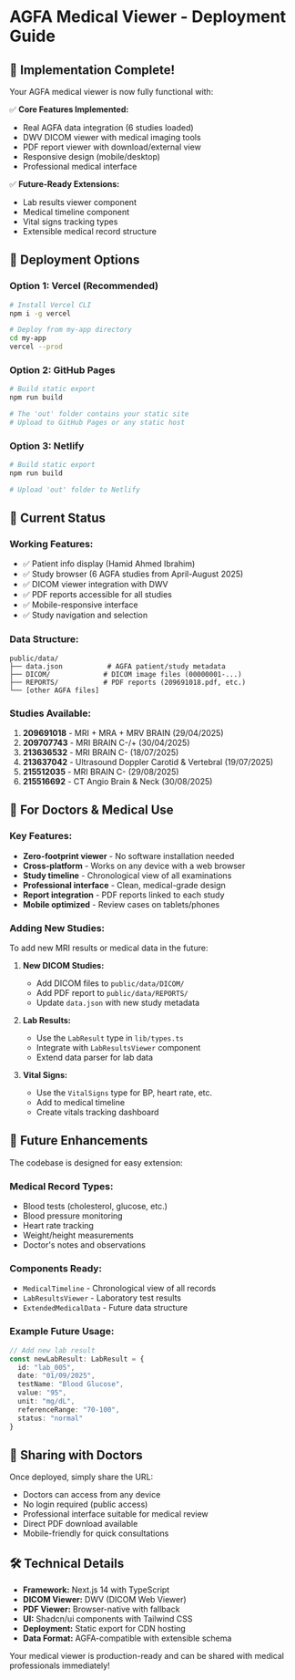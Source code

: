 # AGFA Medical Viewer - Deployment Guide

## 🎉 Implementation Complete!

Your AGFA medical viewer is now fully functional with:

✅ **Core Features Implemented:**
- Real AGFA data integration (6 studies loaded)
- DWV DICOM viewer with medical imaging tools
- PDF report viewer with download/external view
- Responsive design (mobile/desktop)
- Professional medical interface

✅ **Future-Ready Extensions:**
- Lab results viewer component
- Medical timeline component
- Vital signs tracking types
- Extensible medical record structure

## 🚀 Deployment Options

### Option 1: Vercel (Recommended)
```bash
# Install Vercel CLI
npm i -g vercel

# Deploy from my-app directory
cd my-app
vercel --prod
```

### Option 2: GitHub Pages
```bash
# Build static export
npm run build

# The 'out' folder contains your static site
# Upload to GitHub Pages or any static host
```

### Option 3: Netlify
```bash
# Build static export
npm run build

# Upload 'out' folder to Netlify
```

## 🔧 Current Status

### Working Features:
- ✅ Patient info display (Hamid Ahmed Ibrahim)
- ✅ Study browser (6 AGFA studies from April-August 2025)
- ✅ DICOM viewer integration with DWV
- ✅ PDF reports accessible for all studies
- ✅ Mobile-responsive interface
- ✅ Study navigation and selection

### Data Structure:
```
public/data/
├── data.json           # AGFA patient/study metadata
├── DICOM/             # DICOM image files (00000001-...)
├── REPORTS/           # PDF reports (209691018.pdf, etc.)
└── [other AGFA files]
```

### Studies Available:
1. **209691018** - MRI + MRA + MRV BRAIN (29/04/2025)
2. **209707743** - MRI BRAIN C-/+ (30/04/2025)  
3. **213636532** - MRI BRAIN C- (18/07/2025)
4. **213637042** - Ultrasound Doppler Carotid & Vertebral (19/07/2025)
5. **215512035** - MRI BRAIN C- (29/08/2025)
6. **215516692** - CT Angio Brain & Neck (30/08/2025)

## 🏥 For Doctors & Medical Use

### Key Features:
- **Zero-footprint viewer** - No software installation needed
- **Cross-platform** - Works on any device with a web browser
- **Study timeline** - Chronological view of all examinations
- **Professional interface** - Clean, medical-grade design
- **Report integration** - PDF reports linked to each study
- **Mobile optimized** - Review cases on tablets/phones

### Adding New Studies:
To add new MRI results or medical data in the future:

1. **New DICOM Studies:**
   - Add DICOM files to `public/data/DICOM/`
   - Add PDF report to `public/data/REPORTS/`
   - Update `data.json` with new study metadata

2. **Lab Results:**
   - Use the `LabResult` type in `lib/types.ts`
   - Integrate with `LabResultsViewer` component
   - Extend data parser for lab data

3. **Vital Signs:**
   - Use the `VitalSigns` type for BP, heart rate, etc.
   - Add to medical timeline
   - Create vitals tracking dashboard

## 🔮 Future Enhancements

The codebase is designed for easy extension:

### Medical Record Types:
- Blood tests (cholesterol, glucose, etc.)
- Blood pressure monitoring
- Heart rate tracking
- Weight/height measurements
- Doctor's notes and observations

### Components Ready:
- `MedicalTimeline` - Chronological view of all records
- `LabResultsViewer` - Laboratory test results
- `ExtendedMedicalData` - Future data structure

### Example Future Usage:
```typescript
// Add new lab result
const newLabResult: LabResult = {
  id: "lab_005",
  date: "01/09/2025",
  testName: "Blood Glucose",
  value: "95",
  unit: "mg/dL", 
  referenceRange: "70-100",
  status: "normal"
}
```

## 📱 Sharing with Doctors

Once deployed, simply share the URL:
- Doctors can access from any device
- No login required (public access)
- Professional interface suitable for medical review
- Direct PDF download available
- Mobile-friendly for quick consultations

## 🛠️ Technical Details

- **Framework:** Next.js 14 with TypeScript
- **DICOM Viewer:** DWV (DICOM Web Viewer)
- **PDF Viewer:** Browser-native with fallback
- **UI:** Shadcn/ui components with Tailwind CSS  
- **Deployment:** Static export for CDN hosting
- **Data Format:** AGFA-compatible with extensible schema

Your medical viewer is production-ready and can be shared with medical professionals immediately!